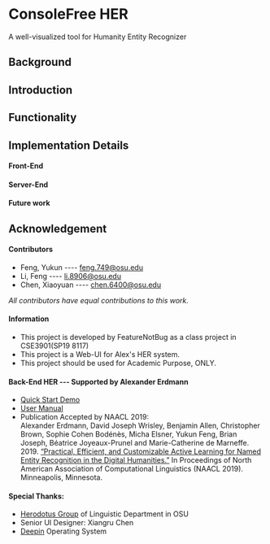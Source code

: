 # ConsoleFree HER
A well-visualized tool for Humanity Entity Recognizer

## Background
## Introduction
## Functionality








## Implementation Details
#### Front-End
#### Server-End
#### Future work







## Acknowledgement
#### Contributors
* Feng, Yukun ---- feng.749@osu.edu  
* Li, Feng ---- li.8906@osu.edu  
* Chen, Xiaoyuan ---- chen.6400@osu.edu

*All contributors have equal contributions to this work.*

#### Information
* This project is developed by FeatureNotBug as a class project in CSE3901(SP19 8117)
* This project is a Web-UI for Alex's HER system.  
* This project should be used for Academic Purpose, ONLY.  
#### Back-End HER --- Supported by Alexander Erdmann
* [Quick Start Demo](https://github.com/alexerdmann/HER)
* [User Manual](https://github.com/alexerdmann/HER/blob/master/Scripts/Docs/Manual.md)
* Publication Accepted by NAACL 2019:  
Alexander Erdmann, David Joseph Wrisley, Benjamin Allen, Christopher Brown, Sophie Cohen Bodénès, Micha Elsner, Yukun Feng, Brian Joseph, Béatrice Joyeaux-Prunel and Marie-Catherine de Marneffe. 2019. [“Practical, Efficient, and Customizable Active Learning for Named Entity Recognition in the Digital Humanities.”](https://github.com/alexerdmann/HER/blob/master/HER_NAACL2019_preprint.pdf) In Proceedings of North American Association of Computational Linguistics (NAACL 2019). Minneapolis, Minnesota.

#### Special Thanks:
* [Herodotus Group](https://u.osu.edu/herodotos/) of Linguistic Department in OSU
* Senior UI Designer: Xiangru Chen
* [Deepin](https://www.deepin.org/en/) Operating System